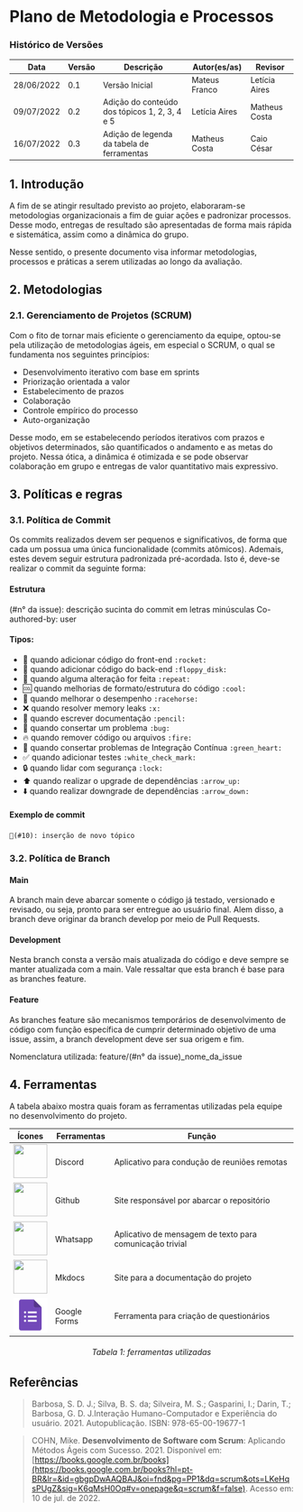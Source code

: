# Plano de Metodologia e Processos

### Histórico de Versões

**Data** | **Versão** | **Descrição** | **Autor(es/as)** | **Revisor**
--- | --- | --- | --- | ---
28/06/2022 | 0.1 | Versão Inicial | Mateus Franco | Letícia Aires
09/07/2022 | 0.2 | Adição do conteúdo dos tópicos 1, 2, 3, 4 e 5 | Letícia Aires | Matheus Costa
16/07/2022 | 0.3 | Adição de legenda da tabela de ferramentas | Matheus Costa | Caio César 

## 1. Introdução

A fim de se atingir resultado previsto ao projeto, elaboraram-se metodologias organizacionais a fim de guiar ações e padronizar processos. Desse modo, entregas de resultado são apresentadas de forma mais rápida e sistemática, assim como a dinâmica do grupo. 

Nesse sentido, o presente documento visa informar metodologias, processos e práticas a serem utilizadas ao longo da avaliação.

## 2. Metodologias

### 2.1. Gerenciamento de Projetos (SCRUM)

Com o fito de tornar mais eficiente o gerenciamento da equipe, optou-se pela utilização de metodologias ágeis, em especial o SCRUM, o qual se fundamenta nos seguintes princípios:

* Desenvolvimento iterativo com base em sprints
* Priorização orientada a valor
* Estabelecimento de prazos
* Colaboração
* Controle empírico do processo
* Auto-organização

Desse modo, em se estabelecendo períodos iterativos com prazos e objetivos determinados, são quantificados o andamento e as metas do projeto. Nessa ótica, a dinâmica é otimizada e se pode observar colaboração em grupo e entregas de valor quantitativo mais expressivo.

## 3. Políticas e regras

### 3.1. Política de Commit

Os commits realizados devem ser pequenos e significativos, de forma que cada um possua uma única funcionalidade (commits atômicos). Ademais, estes devem seguir estrutura padronizada pré-acordada. Isto é, deve-se realizar o commit da seguinte forma:

#### Estrutura

<tipo> (#n° da issue): descrição sucinta do commit em letras minúsculas
Co-authored-by: user <email>

#### Tipos:

* 🚀 quando adicionar código do front-end `:rocket:`
* 💾 quando adicionar código do back-end `:floppy_disk:`
* 🔁 quando alguma alteração for feita `:repeat:`
* 🆒 quando melhorias de formato/estrutura do código `:cool:`
* 🐎 quando melhorar o desempenho `:racehorse:`
* ❌ quando resolver memory leaks `:x:`
* 📝 quando escrever documentação `:pencil:`
* 🐛 quando consertar um problema `:bug:`
* 🔥 quando remover código ou arquivos `:fire:`
* 💚 quando consertar problemas de Integração Contínua `:green_heart:`
* ✅ quando adicionar testes `:white_check_mark:`
* 🔒 quando lidar com segurança `:lock:`
* ⬆️ quando realizar o upgrade de dependências `:arrow_up:`
* ⬇️ quando realizar downgrade de dependências `:arrow_down:`

#### Exemplo de commit
`🔁(#10): inserção de novo tópico`

### 3.2. Política de Branch

#### Main

A branch main deve abarcar somente o código já testado, versionado e revisado, ou seja, pronto para ser entregue ao usuário final. Alem disso, a branch deve originar da branch develop por meio de Pull Requests.

#### Development

Nesta branch consta a versão mais atualizada do código e deve sempre se manter atualizada com a main. Vale ressaltar que esta branch é base para as branches feature.

#### Feature

As branches feature são mecanismos temporários de desenvolvimento de código com função específica de cumprir determinado objetivo de uma issue, assim, a branch development deve ser sua origem e fim.

Nomenclatura utilizada: feature/(#n° da issue)_nome_da_issue

## 4. Ferramentas

A tabela abaixo mostra quais foram as ferramentas utilizadas pela equipe no desenvolvimento do projeto.

| **Ícones** | **Ferramentas** | **Função** |
| --- | --- | --- |
|<img src="https://user-images.githubusercontent.com/54439337/178488439-887b302a-df0b-4a4b-8929-cb5e3a7c977b.png" height= 60 width=60> | Discord| Aplicativo para condução de reuniões remotas |
|<img src="https://user-images.githubusercontent.com/54439337/178488593-7d264a24-1a36-41c5-81cd-88a07b0f6c04.png" height= 60 width=60> | Github| Site responsável  por abarcar o repositório |
|<img src="https://user-images.githubusercontent.com/54439337/178488687-c0b4806d-6d4f-49e0-ac83-70490371a6cc.png" height= 60 width=60> | Whatsapp| Aplicativo de mensagem de texto para comunicação trivial |
|<img src="https://user-images.githubusercontent.com/54439337/178488789-69ddaafc-2d25-4d76-b780-3a90bda82ee6.png" height= 60 width=60> | Mkdocs| Site para a documentação do projeto |
|<img src="../assets/google-forms.svg" height= 60 width=60> | Google Forms| Ferramenta para criação de questionários |
<h6 align = "center">Tabela 1: ferramentas utilizadas</h6>

## Referências

> Barbosa, S. D. J.; Silva, B. S. da; Silveira, M. S.; Gasparini, I.; Darin, T.; Barbosa, G. D. J.Interação Humano-Computador e Experiência do usuário. 2021. Autopublicação. ISBN: 978-65-00-19677-1

> COHN, Mike. **Desenvolvimento de Software com Scrum**: Aplicando Métodos Ágeis com Sucesso. 2021. Disponível em: [https://books.google.com.br/books](https://books.google.com.br/books?hl=pt-BR&lr=&id=gbgpDwAAQBAJ&oi=fnd&pg=PP1&dq=scrum&ots=LKeHqsPUgZ&sig=K6qMsH0Oq#v=onepage&q=scrum&f=false). Acesso em: 10 de jul. de 2022.


